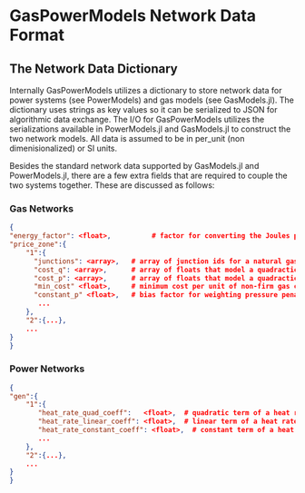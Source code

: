 # GasPowerModels Network Data Format

## The Network Data Dictionary

Internally GasPowerModels utilizes a dictionary to store network data for power systems (see PowerModels) and gas models (see GasModels.jl). The dictionary uses strings as key values so it can be serialized to JSON for algorithmic data exchange. The I/O for GasPowerModels utilizes the serializations available in PowerModels.jl and GasModels.jl to construct the two network models. All data is assumed to be in per_unit (non dimenisionalized) or SI units.

Besides the standard network data supported by GasModels.jl and PowerModels.jl, there are a few extra fields that are required to couple the two systems together. These are discussed as follows:


### Gas Networks

```json
{
"energy_factor": <float>,          # factor for converting the Joules per second used by a generator to m^3 per second gas consumption. SI units are m^3 per Joules
"price_zone":{
    "1":{
      "junctions": <array>,   # array of junction ids for a natural gas price zone
      "cost_q": <array>,      # array of floats that model a quadractic cost curve on non-firm gas consumed in the zone. SI units are dollars per m^3 at standard pressure
      "cost_p": <array>,      # array of floats that model a quadractic cost curve on pressure squared in the zone. SI units are dollars per pascals^2
      "min_cost" <float>,     # minimum cost per unit of non-firm gas consumed in the zone.  SI units are dollars per m^3 at standard pressure
      "constant_p" <float>,   # bias factor for weighting pressure penalty cost relative to demand penalty cost      
       ...
    },
    "2":{...},
    ...
}
}
```

### Power Networks

```json
{
"gen":{
    "1":{
       "heat_rate_quad_coeff":   <float>,  # quadratic term of a heat rate curve that converts MW into J/s. SI Units are J per MW produced in a second   
       "heat_rate_linear_coeff": <float>,  # linear term of a heat rate curve that converts MW into J/s. SI Units are J per MW produced in a second   
       "heat_rate_constant_coeff": <float>,  # constant term of a heat rate curve that converts MW into J/s. SI Units are J per MW produced in a second
       ...
    },
    "2":{...},
    ...
}
}
```





